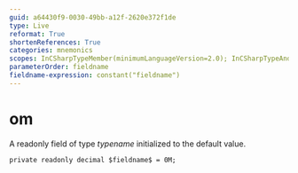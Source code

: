 ```yaml
---
guid: a64430f9-0030-49bb-a12f-2620e372f1de
type: Live
reformat: True
shortenReferences: True
categories: mnemonics
scopes: InCSharpTypeMember(minimumLanguageVersion=2.0); InCSharpTypeAndNamespace(minimumLanguageVersion=2.0)
parameterOrder: fieldname
fieldname-expression: constant("fieldname")
---
```


# om

A readonly field of type $typename$ initialized to the default value.

```
private readonly decimal $fieldname$ = 0M;
```
